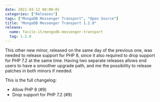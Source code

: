 ```yaml
---
date: 2021-03-12 00:00:01
categories: ["Releases"]
tags: ["MongoDB Messenger Transport", "Open Source"]
title: "MongoDB Messenger Transport 1.2.0"
release:
  name: facile-it/mongodb-messenger-transport
  tag: 1.2.0
---
```


This other new minor, released on the same day of the previous one, was needed to release support for PHP 8, since it also required to drop support for PHP 7.2 at the same time. Having two separate releases allows end users to have a smoother upgrade path, and me the possibility to release patches in both minors if needed. 
<!--more-->

This is the full changelog:
* Allow PHP 8 (#9)
* Drop support for PHP 7.2 (#9)
